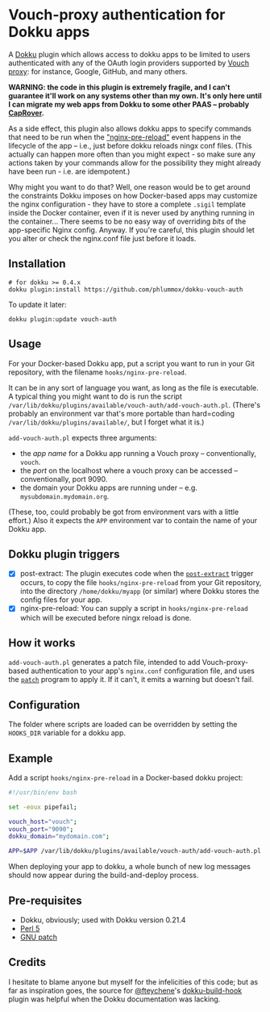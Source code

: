 # Vouch-proxy authentication for Dokku apps

A [Dokku][dokku] plugin which allows access to dokku apps to be limited to users
authenticated with any of the OAuth login providers supported by
[Vouch proxy][vouch]: for instance, Google, GitHub, and many others.

**WARNING: the code in this plugin is extremely fragile, and I can't
guarantee it'll work on any systems other than my own. It's only here until
I can migrate my web apps from Dokku to some other PAAS – probably
[CapRover][caprover].**

[dokku]:    https://github.com/dokku/dokku
[vouch]:    https://github.com/vouch/vouch-proxy
[caprover]: https://github.com/caprover/caprover

As a side effect, this plugin also allows dokku apps to specify commands
that need to be run when the ["nginx-pre-reload"][nginx-pre-reload] event
happens in the lifecycle of the app – i.e., just before dokku reloads ningx
conf files. (This actually can happen more often than you might expect -
so make sure any actions taken by your commands allow for the
possibility they might already have been run - i.e. are idempotent.)

["nginx-pre-reload"]: http://dokku.viewdocs.io/dokku~v0.21.4/development/plugin-triggers/#nginx-pre-reload

Why might you want to do that? Well, one reason would be to get around the
constraints Dokku imposes on how Docker-based apps may customize the nginx
configuration - they have to store a complete `.sigil` template inside the
Docker container, even if it is never used by anything running in the
container... There seems to be no easy way of overriding *bits*
of the app-specific Nginx config. Anyway.
If you're careful, this plugin should let you alter or check the nginx.conf
file just before it loads.

## Installation

```shell
# for dokku >= 0.4.x
dokku plugin:install https://github.com/phlummox/dokku-vouch-auth
```

To update it later:

```shell
dokku plugin:update vouch-auth
```

## Usage

For your Docker-based Dokku app, put a script you want to run in
your Git repository, with the filename `hooks/nginx-pre-reload`.

It can be in any sort of language you want, as long as the
file is executable. A typical thing you might want to do is
run the script
`/var/lib/dokku/plugins/available/vouch-auth/add-vouch-auth.pl`.
(There's probably an environment var that's more portable than
hard=coding `/var/lib/dokku/plugins/available/`, but I forget
what it is.)

`add-vouch-auth.pl` expects three arguments:

- the *app name* for a Dokku app running a Vouch proxy – conventionally,
  `vouch`.
- the *port* on the localhost where a vouch proxy can be accessed –
  conventionally, port 9090.
- the domain your Dokku apps are running under – e.g.
  `mysubdomain.mydomain.org`.

(These, too, could probably be got from environment vars with a little
effort.) Also it expects the `APP` environment var to contain the name
of your Dokku app.

## Dokku plugin triggers

 - [x] post-extract: The plugin executes code when the
   [`post-extract`][post-extract] trigger occurs, to copy the
   file `hooks/nginx-pre-reload` from your Git repository,
   into the directory `/home/dokku/myapp` (or similar) where
   Dokku stores the config files for your app.
 - [x] nginx-pre-reload: You can supply a script in `hooks/nginx-pre-reload`
   which will be executed before ningx reload is done.

[post-extract]: http://dokku.viewdocs.io/dokku~v0.21.4/development/plugin-triggers/#post-extract
[nginx-pre-reload]: http://dokku.viewdocs.io/dokku~v0.21.4/development/plugin-triggers/#nginx-pre-reload

## How it works

`add-vouch-auth.pl` generates a patch file, intended to add
Vouch-proxy-based authentication to your app's `nginx.conf`
configuration file, and uses the [`patch`][patch] program to apply it.
If it can't, it emits a warning but doesn't fail.

[patch]: http://savannah.gnu.org/projects/patch/ 

## Configuration

The folder where scripts are loaded can be overridden by setting the
`HOOKS_DIR` variable for a dokku app.

## Example

Add a script `hooks/nginx-pre-reload` in a Docker-based
dokku project:

```bash
#!/usr/bin/env bash

set -eoux pipefail;

vouch_host="vouch";
vouch_port="9090";
dokku_domain="mydomain.com";

APP=$APP /var/lib/dokku/plugins/available/vouch-auth/add-vouch-auth.pl "$vouch_host" "$vouch_port" "$dokku_domain";
```

When deploying your app to dokku, a whole bunch of new log messages should
now appear during the build-and-deploy process.

## Pre-requisites

- Dokku, obviously; used with Dokku version 0.21.4
- [Perl 5](https://www.perl.org)
- [GNU patch][patch]

## Credits

I hesitate to blame anyone but myself for the infelicities of this code;
but as far as inspiration goes, the source for [@fteychene][ftcheyene]'s
[dokku-build-hook](https://github.com/fteychene/dokku-build-hook)
plugin was helpful when the Dokku documentation was lacking.

[ftcheyene]: https://github.com/fteychene

